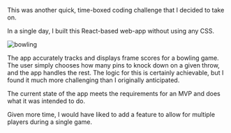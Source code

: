 This was another quick, time-boxed coding challenge that I decided to take on.

In a single day, I built this React-based web-app without using any CSS.

<div className="md-center-img">
<img src="/images/portfolio/gifs/bowling.gif " alt="bowling" className="md-img">
<div>

The app accurately tracks and displays frame scores for a bowling game. The user simply chooses how many pins to knock down on a given throw, and the app handles the rest. The logic for this is certainly achievable, but I found it much more challenging than I originally anticipated.

The current state of the app meets the requirements for an MVP and does what it was intended to do.

Given more time, I would have liked to add a feature to allow for multiple players during a single game.